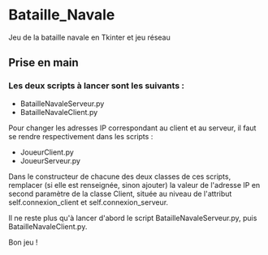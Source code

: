 # Bataille_Navale
Jeu de la bataille navale en Tkinter et jeu réseau

## Prise en main


### Les deux scripts à lancer sont les suivants :
* BatailleNavaleServeur.py
* BatailleNavaleClient.py

Pour changer les adresses IP correspondant au client et au serveur, il faut se rendre respectivement dans les scripts :
* JoueurClient.py
* JoueurServeur.py

Dans le constructeur de chacune des deux classes de ces scripts, remplacer (si elle est renseignée, sinon ajouter) la valeur de l'adresse IP en second paramètre de la classe Client, située au niveau de l'attribut self.connexion_client et self.connexion_serveur.

Il ne reste plus qu'à lancer d'abord le script BatailleNavaleServeur.py, puis BatailleNavaleClient.py.

Bon jeu !

